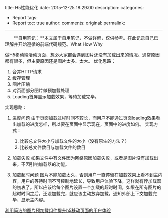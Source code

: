 title: H5性能优化
date: 2015-12-25 18:29:00
description: 
categories:
- Report
tags:
- Report
toc: true
author:
comments:
original:
permalink: 
---

　　**自用笔记：**本文属于自用笔记，不做详解，仅供参考。在此记录自己已理解并开始遵循的前端代码规范。What How Why
<!-- more -->
做H5移动端活动页面，想必大家都会遇到图片还没有加载出来的情况。通常原因都有很多，但主要原因还是图片太多、太大。
优化思路：
1. 合并HTTP请求
2. 缓存管理
3. 图片压缩
1. 对页面部分图片做预加载处理
1. Loading首屏显示加载效果，等待加载完毕。

实现思路：
1. 进度问题
由于页面加载过程时间不较长，而用户不能通过页面loading效果看出加载的进度怎样，所以要在页面中显示现在，页面中的进度如何。
实现方式：
	1. 比较总文件大小与加载文件的大小（没有原生的方法？）
	2. 比较总文件数目与加载文件的数目
1. 加载失败
如果文件中有文件因为网络原因加载失败，或者是图片没有加载出来。不因引响加载器的功能。

1. 加载超时问题
图片不能加载太久，否则用户一直停留在加载效果上看不到主内容，用户的等待时间不可控制地延长，导致用户体验下降，这样就有悖加载器的初衷了。所以应该给每个图片设置一个加载的超时时间，如果在所有图片的超时时间之后，还没加载完，就应该主动放弃加载，通知外部上下文加载完毕，显示主内容。

[]()

[利用简洁的图片预加载组件提升h5移动页面的用户体验](http://www.cnblogs.com/lyzg/p/5264028.html)